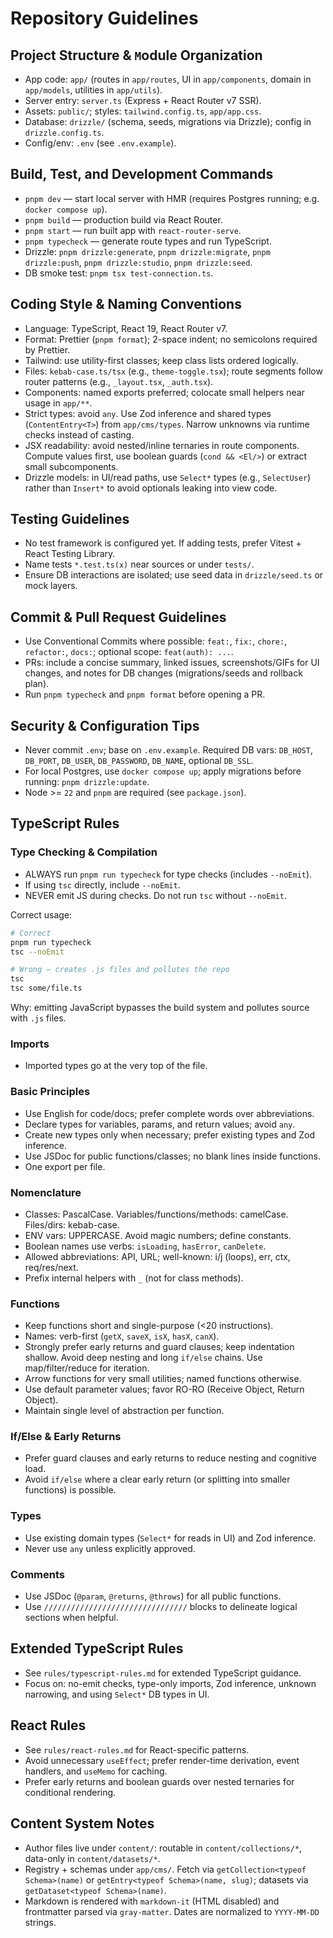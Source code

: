 # Repository Guidelines

## Project Structure & `M`odule Organization

- App code: `app/` (routes in `app/routes`, UI in `app/components`, domain in `app/models`, utilities in `app/utils`).
- Server entry: `server.ts` (Express + React Router v7 SSR).
- Assets: `public/`; styles: `tailwind.config.ts`, `app/app.css`.
- Database: `drizzle/` (schema, seeds, migrations via Drizzle); config in `drizzle.config.ts`.
- Config/env: `.env` (see `.env.example`).

## Build, Test, and Development Commands

- `pnpm dev` — start local server with HMR (requires Postgres running; e.g. `docker compose up`).
- `pnpm build` — production build via React Router.
- `pnpm start` — run built app with `react-router-serve`.
- `pnpm typecheck` — generate route types and run TypeScript.
- Drizzle: `pnpm drizzle:generate`, `pnpm drizzle:migrate`, `pnpm drizzle:push`, `pnpm drizzle:studio`, `pnpm drizzle:seed`.
- DB smoke test: `pnpm tsx test-connection.ts`.

## Coding Style & Naming Conventions

- Language: TypeScript, React 19, React Router v7.
- Format: Prettier (`pnpm format`); 2-space indent; no semicolons required by Prettier.
- Tailwind: use utility-first classes; keep class lists ordered logically.
- Files: `kebab-case.ts/tsx` (e.g., `theme-toggle.tsx`); route segments follow router patterns (e.g., `_layout.tsx`, `_auth.tsx`).
- Components: named exports preferred; colocate small helpers near usage in `app/**`.
- Strict types: avoid `any`. Use Zod inference and shared types (`ContentEntry<T>`) from `app/cms/types`. Narrow unknowns via runtime checks instead of casting.
- JSX readability: avoid nested/inline ternaries in route components. Compute values first, use boolean guards (`cond && <El/>`) or extract small subcomponents.
- Drizzle models: in UI/read paths, use `Select*` types (e.g., `SelectUser`) rather than `Insert*` to avoid optionals leaking into view code.

## Testing Guidelines

- No test framework is configured yet. If adding tests, prefer Vitest + React Testing Library.
- Name tests `*.test.ts(x)` near sources or under `tests/`.
- Ensure DB interactions are isolated; use seed data in `drizzle/seed.ts` or mock layers.

## Commit & Pull Request Guidelines

- Use Conventional Commits where possible: `feat:`, `fix:`, `chore:`, `refactor:`, `docs:`; optional scope: `feat(auth): ...`.
- PRs: include a concise summary, linked issues, screenshots/GIFs for UI changes, and notes for DB changes (migrations/seeds and rollback plan).
- Run `pnpm typecheck` and `pnpm format` before opening a PR.

## Security & Configuration Tips

- Never commit `.env`; base on `.env.example`. Required DB vars: `DB_HOST`, `DB_PORT`, `DB_USER`, `DB_PASSWORD`, `DB_NAME`, optional `DB_SSL`.
- For local Postgres, use `docker compose up`; apply migrations before running: `pnpm drizzle:update`.
- Node >= `22` and `pnpm` are required (see `package.json`).

## TypeScript Rules

### Type Checking & Compilation

- ALWAYS run `pnpm run typecheck` for type checks (includes `--noEmit`).
- If using `tsc` directly, include `--noEmit`.
- NEVER emit JS during checks. Do not run `tsc` without `--noEmit`.

Correct usage:

```bash
# Correct
pnpm run typecheck
tsc --noEmit

# Wrong – creates .js files and pollutes the repo
tsc
tsc some/file.ts
```

Why: emitting JavaScript bypasses the build system and pollutes source with `.js` files.

### Imports

- Imported types go at the very top of the file.

### Basic Principles

- Use English for code/docs; prefer complete words over abbreviations.
- Declare types for variables, params, and return values; avoid `any`.
- Create new types only when necessary; prefer existing types and Zod inference.
- Use JSDoc for public functions/classes; no blank lines inside functions.
- One export per file.

### Nomenclature

- Classes: PascalCase. Variables/functions/methods: camelCase. Files/dirs: kebab-case.
- ENV vars: UPPERCASE. Avoid magic numbers; define constants.
- Boolean names use verbs: `isLoading`, `hasError`, `canDelete`.
- Allowed abbreviations: API, URL; well-known: i/j (loops), err, ctx, req/res/next.
- Prefix internal helpers with `_` (not for class methods).

### Functions

- Keep functions short and single-purpose (<20 instructions).
- Names: verb-first (`getX`, `saveX`, `isX`, `hasX`, `canX`).
- Strongly prefer early returns and guard clauses; keep indentation shallow. Avoid deep nesting and long `if/else` chains. Use map/filter/reduce for iteration.
- Arrow functions for very small utilities; named functions otherwise.
- Use default parameter values; favor RO-RO (Receive Object, Return Object).
- Maintain single level of abstraction per function.

### If/Else & Early Returns

- Prefer guard clauses and early returns to reduce nesting and cognitive load.
- Avoid `if/else` where a clear early return (or splitting into smaller functions) is possible.

### Types

- Use existing domain types (`Select*` for reads in UI) and Zod inference.
- Never use `any` unless explicitly approved.

### Comments

- Use JSDoc (`@param`, `@returns`, `@throws`) for all public functions.
- Use `////////////////////////////////` blocks to delineate logical sections when helpful.

## Extended TypeScript Rules

- See `rules/typescript-rules.md` for extended TypeScript guidance.
- Focus on: no-emit checks, type-only imports, Zod inference, unknown narrowing, and using `Select*` DB types in UI.

## React Rules

- See `rules/react-rules.md` for React-specific patterns.
- Avoid unnecessary `useEffect`; prefer render-time derivation, event handlers, and `useMemo` for caching.
- Prefer early returns and boolean guards over nested ternaries for conditional rendering.

## Content System Notes

- Author files live under `content/`: routable in `content/collections/*`, data-only in `content/datasets/*`.
- Registry + schemas under `app/cms/`. Fetch via `getCollection<typeof Schema>(name)` or `getEntry<typeof Schema>(name, slug)`; datasets via `getDataset<typeof Schema>(name)`.
- Markdown is rendered with `markdown-it` (HTML disabled) and frontmatter parsed via `gray-matter`. Dates are normalized to `YYYY-MM-DD` strings.
